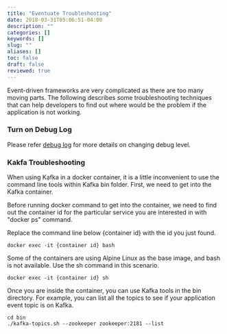 ```yaml
---
title: "Eventuate Troubleshooting"
date: 2018-03-31T05:06:51-04:00
description: ""
categories: []
keywords: []
slug: ""
aliases: []
toc: false
draft: false
reviewed: true
---
```



Event-driven frameworks are very complicated as there are too many moving parts. The following describes some troubleshooting techniques that can help developers to find out where would be the problem if the application is not working. 

### Turn on Debug Log

Please refer [debug log][] for more details on changing debug level. 


### Kakfa Troubleshooting

When using Kafka in a docker container, it is a little inconvenient to use the command line tools within Kafka bin folder. First, we need to get into the Kafka container. 

Before running docker command to get into the container, we need to find out the container id for the particular service you are interested in with "docker ps" command. 

Replace the command line below {container id} with the id you just found. 

```
docker exec -it {container id} bash
```
Some of the containers are using Alpine Linux as the base image, and bash is not available. Use the sh command in this scenario. 

```
docker exec -it {container id} sh
```

Once you are inside the container, you can use Kafka tools in the bin directory.  For example, you can list all the topics to see if your application event topic is on Kafka.

```
cd bin
./kafka-topics.sh --zookeeper zookeeper:2181 --list
```



[debug log]: /development/best-practices/debug-log/
